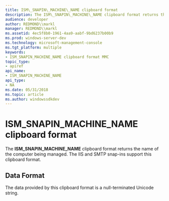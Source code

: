 ```yaml
---
title: ISM\_SNAPIN\_MACHINE\_NAME clipboard format
description: The ISM\_SNAPIN\_MACHINE\_NAME clipboard format returns the name of the computer being managed. The IIS and SMTP snap-ins support this clipboard format.
audience: developer
author: REDMOND\\markl
manager: REDMOND\\markl
ms.assetid: 4ec5f8b0-1961-4aa9-aabf-9bd6237b00b9
ms.prod: windows-server-dev
ms.technology: microsoft-management-console
ms.tgt_platform: multiple
keywords:
- ISM_SNAPIN_MACHINE_NAME clipboard format MMC
topic_type:
- apiref
api_name:
- ISM_SNAPIN_MACHINE_NAME
api_type:
- NA
ms.date: 05/31/2018
ms.topic: article
ms.author: windowssdkdev
---
```


# ISM\_SNAPIN\_MACHINE\_NAME clipboard format

The **ISM\_SNAPIN\_MACHINE\_NAME** clipboard format returns the name of the computer being managed. The IIS and SMTP snap-ins support this clipboard format.

## Data Format

The data provided by this clipboard format is a null-terminated Unicode string.

 

 




